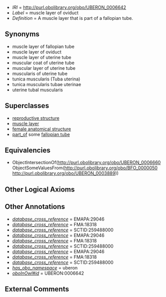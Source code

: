  * *IRI* = http://purl.obolibrary.org/obo/UBERON_0006642
 * *Label* = muscle layer of oviduct
 * *Definition* = A muscle layer that is part of a fallopian tube.

## Synonyms

 * muscle layer of fallopian tube
 * muscle layer of oviduct
 * muscle layer of uterine tube
 * muscular coat of uterine tube
 * muscular layer of uterine tube
 * muscularis of uterine tube
 * tunica muscularis (Tuba uterina)
 * tunica muscularis tubae uterinae
 * uterine tubal muscularis

## Superclasses

 * [reproductive structure](../../UBERON/56/UBERON_0005156.md)
 * [muscle layer](../../UBERON/60/UBERON_0006660.md)
 * [female anatomical structure](../../UBERON/04/UBERON_0014404.md)
 * [part_of](../../BFO/50/BFO_0000050.md) some [fallopian tube](../../UBERON/89/UBERON_0003889.md)

## Equivalencies

 * ObjectIntersectionOf(<http://purl.obolibrary.org/obo/UBERON_0006660> ObjectSomeValuesFrom(<http://purl.obolibrary.org/obo/BFO_0000050> <http://purl.obolibrary.org/obo/UBERON_0003889>))

## Other Logical Axioms


## Other Annotations

 * *[database_cross_reference](../../ef/oboInOwl#hasDbXref.md)* = EMAPA:29046
 * *[database_cross_reference](../../ef/oboInOwl#hasDbXref.md)* = FMA:18318
 * *[database_cross_reference](../../ef/oboInOwl#hasDbXref.md)* = SCTID:259488000
 * *[database_cross_reference](../../ef/oboInOwl#hasDbXref.md)* = EMAPA:29046
 * *[database_cross_reference](../../ef/oboInOwl#hasDbXref.md)* = FMA:18318
 * *[database_cross_reference](../../ef/oboInOwl#hasDbXref.md)* = SCTID:259488000
 * *[database_cross_reference](../../ef/oboInOwl#hasDbXref.md)* = EMAPA:29046
 * *[database_cross_reference](../../ef/oboInOwl#hasDbXref.md)* = FMA:18318
 * *[database_cross_reference](../../ef/oboInOwl#hasDbXref.md)* = SCTID:259488000
 * *[has_obo_namespace](../../ce/oboInOwl#hasOBONamespace.md)* = uberon
 * *[oboInOwl#id](../../id/oboInOwl#id.md)* = UBERON:0006642

## External Comments

